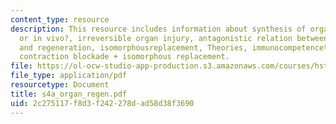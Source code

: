 ```yaml
---
content_type: resource
description: This resource includes information about synthesis of organs, in vitro
  or in vivo?, irreversible organ injury, antagonistic relation between contraction
  and regeneration, isomorphousreplacement, Theories, immunocompetencetheory, and
  contraction blockade + isomorphous replacement.
file: https://ol-ocw-studio-app-production.s3.amazonaws.com/courses/hst-535-principles-and-practice-of-tissue-engineering-fall-2004/2c275117f8d3f242278dad58d38f3690_s4a_organ_regen.pdf
file_type: application/pdf
resourcetype: Document
title: s4a_organ_regen.pdf
uid: 2c275117-f8d3-f242-278d-ad58d38f3690
---
```


